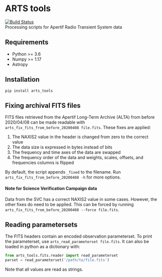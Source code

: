 # ARTS tools
[![Build Status](https://travis-ci.com/loostrum/arts_tools.svg?branch=master)](https://travis-ci.com/loostrum/arts_tools)  
Processing scripts for Apertif Radio Transient System data

## Requirements
* Python >= 3.6
* Numpy >= 1.17
* Astropy

## Installation
`pip install arts_tools`

## Fixing archival FITS files
FITS files retrieved from the Apertif Long-Term Archive (ALTA) from before 2020/04/08 can be made readable with 
`arts_fix_fits_from_before_20200408 file.fits`. These fixes are applied:
1. The NAXIS2 value in the header is changed from zero to the correct value
2. The data size is expressed in bytes instead of bits
3. The frequency and time axes of the data are swapped
4. The frequency order of the data and weights, scales, offsets, and frequencies columns is flipped

By default, the script appends `_fixed` to the filename. Run `arts_fix_fits_from_before_20200408 -h` for more options.

#### Note for Science Verification Campaign data
Data from the SVC has a correct NAXIS2 value in some cases. However, the other fixes do need to be applied. 
This can be forced by running `arts_fix_fits_from_before_20200408 --force file.fits`.

## Reading parametersets
The FITS headers contain an encoded observation parameterset. To print the parameterset, use 
`arts_read_parameterset file.fits`. It can also be loaded in python as a dictionary with:
```python
from arts_tools.fits.reader import read_parameterset
parset = read_parameterset('/path/to/file.fits')
```
Note that all values are read as strings.